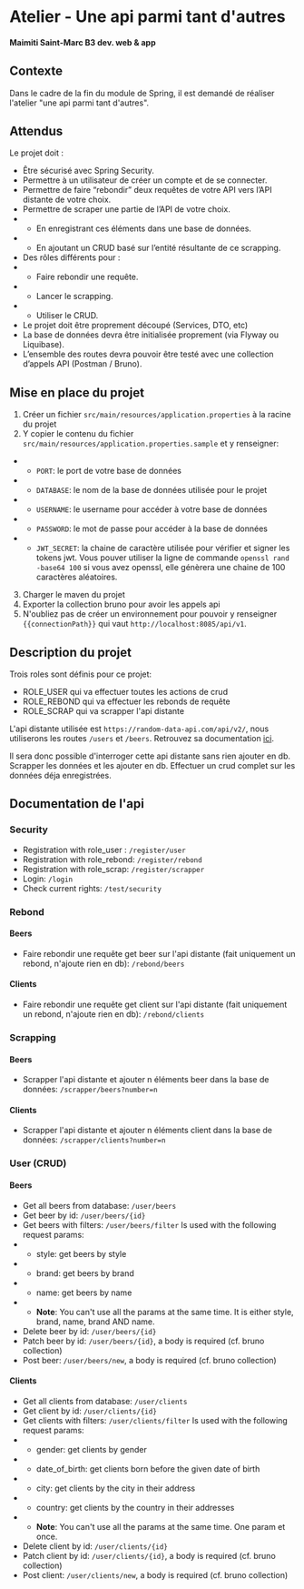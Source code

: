 # Atelier - Une api parmi tant d'autres
#### Maimiti Saint-Marc B3 dev. web & app

## Contexte
Dans le cadre de la fin du module de Spring, il est demandé de réaliser l'atelier "une api parmi tant d'autres".

## Attendus
Le projet doit :
- Être sécurisé avec Spring Security.
- Permettre à un utilisateur de créer un compte et de se connecter.
- Permettre de faire “rebondir” deux requêtes de votre API vers l’API distante de votre choix.
- Permettre de scraper une partie de l’API de votre choix.
- - En enregistrant ces éléments dans une base de données.
- - En ajoutant un CRUD basé sur l’entité résultante de ce scrapping.
- Des rôles différents pour :
- - Faire rebondir une requête.
- - Lancer le scrapping.
- - Utiliser le CRUD.
- Le projet doit être proprement découpé (Services, DTO, etc)
- La base de données devra être initialisée proprement (via Flyway ou Liquibase).
- L’ensemble des routes devra pouvoir être testé avec une collection d’appels API (Postman / Bruno).

## Mise en place du projet
1) Créer un fichier `src/main/resources/application.properties` à la racine du projet
2) Y copier le contenu du fichier `src/main/resources/application.properties.sample` et y renseigner:
- - `PORT`: le port de votre base de données
- - `DATABASE`: le nom de la base de données utilisée pour le projet
- - `USERNAME`: le username pour accéder à votre base de données
- - `PASSWORD`: le mot de passe pour accéder à la base de données
- - `JWT_SECRET`: la chaine de caractère utilisée pour vérifier et signer les tokens jwt. Vous pouver utiliser la ligne de commande `openssl rand -base64 100` si vous avez openssl, elle génèrera une chaine de 100 caractères aléatoires.
3) Charger le maven du projet
4) Exporter la collection bruno pour avoir les appels api
5) N'oubliez pas de créer un environnement pour pouvoir y renseigner `{{connectionPath}}` qui vaut `http://localhost:8085/api/v1`.

## Description du projet
Trois roles sont définis pour ce projet:
- ROLE_USER qui va effectuer toutes les actions de crud
- ROLE_REBOND qui va effectuer les rebonds de requête
- ROLE_SCRAP qui va scrapper l'api distante

L'api distante utilisée est `https://random-data-api.com/api/v2/`, nous utiliserons les routes `/users` et `/beers`. Retrouvez sa documentation [ici](https://random-data-api.com/documentation).

Il sera donc possible d'interroger cette api distante sans rien ajouter en db. Scrapper les données et les ajouter en db. Effectuer un crud complet sur les données déja enregistrées.

## Documentation de l'api
### Security
- Registration with role_user : `/register/user`
- Registration with role_rebond: `/register/rebond`
- Registration with role_scrap: `/register/scrapper`
- Login: `/login`
- Check current rights: `/test/security`

### Rebond
#### Beers
- Faire rebondir une requête get beer sur l'api distante (fait uniquement un rebond, n'ajoute rien en db): `/rebond/beers`

#### Clients
- Faire rebondir une requête get client sur l'api distante (fait uniquement un rebond, n'ajoute rien en db): `/rebond/clients`


### Scrapping
#### Beers
- Scrapper l'api distante et ajouter n éléments beer dans la base de données: `/scrapper/beers?number=n`

#### Clients
- Scrapper l'api distante et ajouter n éléments client dans la base de données: `/scrapper/clients?number=n`


### User (CRUD)
#### Beers
- Get all beers from database: `/user/beers`
- Get beer by id: `/user/beers/{id}`
- Get beers with filters: `/user/beers/filter` Is used with the following request params:
- - style: get beers by style
- - brand: get beers by brand
- - name: get beers by name
- - **Note**: You can't use all the params at the same time. It is either style, brand, name, brand AND name.
- Delete beer by id: `/user/beers/{id}`
- Patch beer by id: `/user/beers/{id}`, a body is required (cf. bruno collection)
- Post beer: `/user/beers/new`, a body is required (cf. bruno collection)


#### Clients
- Get all clients from database: `/user/clients`
- Get client by id: `/user/clients/{id}`
- Get clients with filters: `/user/clients/filter` Is used with the following request params:
- - gender: get clients by gender
- - date_of_birth: get clients born before the given date of birth
- - city: get clients by the city in their address
- - country: get clients by the country in their addresses
- - **Note**: You can't use all the params at the same time. One param et once.
- Delete client by id: `/user/clients/{id}`
- Patch client by id: `/user/clients/{id}`, a body is required (cf. bruno collection)
- Post client: `/user/clients/new`, a body is required (cf. bruno collection)

